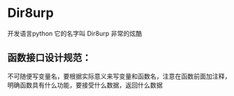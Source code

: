 Dir8urp
========
开发语言python
它的名字叫
Dir8urp
非常的炫酷

函数接口设计规范：
--
不可随便写变量名，要根据实际意义来写变量和函数名，注意在函数前面加注释，明确函数具有什么功能，要接受什么数据，返回什么数据
